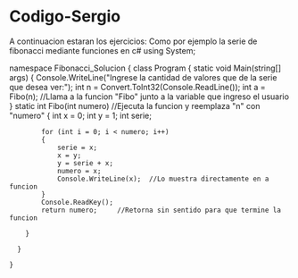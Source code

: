 # Codigo-Sergio
A continuacion estaran los ejercicios:
Como por ejemplo la serie de fibonacci mediante funciones en c#
using System;


namespace Fibonacci_Solucion
{
    class Program
    {
        static void Main(string[] args)
        {
            Console.WriteLine("Ingrese la cantidad de valores que de la serie que desea ver:");
            int n = Convert.ToInt32(Console.ReadLine());
            int a = Fibo(n);   //Llama a la funcion "Fibo" junto a la variable que ingreso el usuario
        }
        static int Fibo(int numero)  //Ejecuta la funcion y reemplaza "n" con "numero"
        {
            int x = 0;
            int y = 1;
            int serie;   

            for (int i = 0; i < numero; i++)
            {
                serie = x;
                x = y;
                y = serie + x;
                numero = x;
                Console.WriteLine(x);  //Lo muestra directamente en a funcion
            }
            Console.ReadKey();
            return numero;     //Retorna sin sentido para que termine la funcion
          
        }

      }

    }
